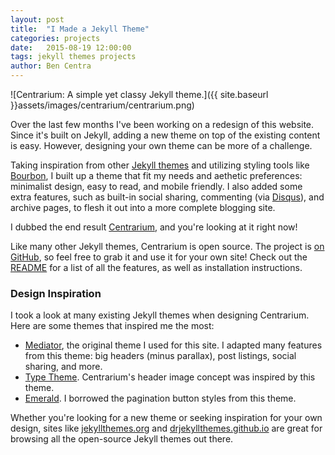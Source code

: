 ```yaml
---
layout: post
title:  "I Made a Jekyll Theme"
categories: projects
date:   2015-08-19 12:00:00
tags: jekyll themes projects
author: Ben Centra
---
```


![Centrarium: A simple yet classy Jekyll theme.]({{ site.baseurl }}assets/images/centrarium/centrarium.png)

Over the last few months I've been working on a redesign of this website. Since it's built on Jekyll, adding a new theme on top of the existing content is easy. However, designing your own theme can be more of a challenge.

Taking inspiration from other [Jekyll themes][jekyllthemes] and utilizing styling tools like [Bourbon][bourbon], I built up a theme that fit my needs and aethetic preferences: minimalist design, easy to read, and mobile friendly. I also added some extra features, such as built-in social sharing, commenting (via [Disqus][disqus]), and archive pages, to flesh it out into a more complete blogging site. 

I dubbed the end result [Centrarium][demo], and you're looking at it right now!

Like many other Jekyll themes, Centrarium is open source. The project is [on GitHub][centrarium], so feel free to grab it and use it for your own site! Check out the [README](https://github.com/bencentra/centrarium/blob/master/README.md) for a list of all the features, as well as installation instructions.

### Design Inspiration

I took a look at many existing Jekyll themes when designing Centrarium. Here are some themes that inspired me the most:

* [Mediator][mediator], the original theme I used for this site. I adapted many features from this theme: big headers (minus parallax), post listings, social sharing, and more.
* [Type Theme][typetheme]. Centrarium's header image concept was inspired by this theme.
* [Emerald][emerald]. I borrowed the pagination button styles from this theme.

Whether you're looking for a new theme or seeking inspiration for your own design, sites like [jekyllthemes.org][jekyllthemes] and [drjekyllthemes.github.io][drjekyll] are great for browsing all the open-source Jekyll themes out there.

[jekyllthemes]: http://jekyllthemes.org/
[bourbon]: http://bourbon.io/
[disqus]: https://disqus.com/
[mediator]: https://github.com/dirkfabisch/mediator
[demo]: http://bencentra.com/centrarium/
[centrarium]: https://github.com/bencentra/centrarium
[drjekyll]: https://drjekyllthemes.github.io/
[typetheme]: http://rohanchandra.github.io/type-theme/
[emerald]: http://www.jacoporabolini.com/emerald/
